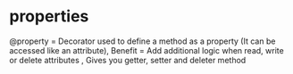 # properties
@property = Decorator used to define a method as a property (It can be accessed like an attribute), Benefit = Add additional logic when read, write or delete attributes , Gives you getter, setter and deleter method
